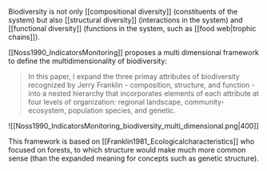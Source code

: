 Biodiversity is not only [[compositional diversity]] (constituents of the system) but also [[structural diversity]] (interactions in the system) and [[functional diversity]] (functions in the system, such as [[food web|trophic chains]]).

[[Noss1990_IndicatorsMonitoring]] proposes a multi dimensional framework to define the multidimensionality of biodiversity:
> In this paper, I expand the three primay attributes of biodiversity recognized by Jerry Franklin - composition, structure, and  function - into a nested hierarchy that incorporates elements of each attribute at four levels of organization: regional landscape, community-ecosystem, population species, and genetic.

![[Noss1990_IndicatorsMonitoring_biodiversity_multi_dimensional.png|400]]

This framework is based on [[Franklin1981_Ecologicalcharacteristics]] who focused on forests, to which structure would make much more common sense (than the expanded meaning for concepts such as genetic structure).